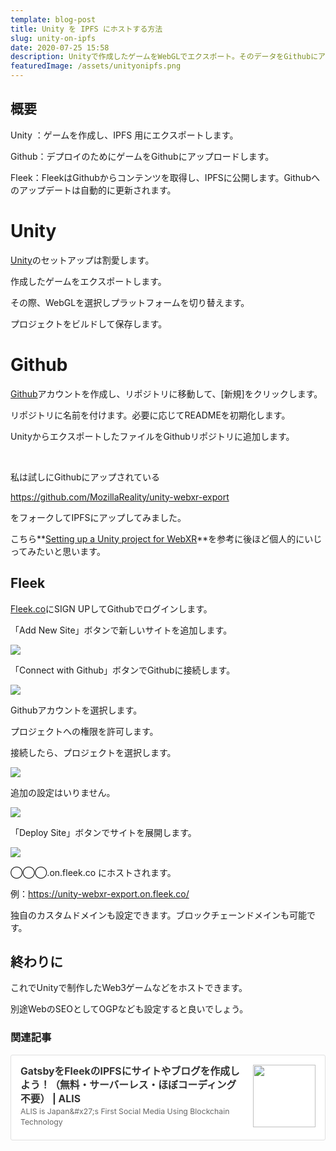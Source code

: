 ```yaml
---
template: blog-post
title: Unity を IPFS にホストする方法
slug: unity-on-ipfs
date: 2020-07-25 15:58
description: Unityで作成したゲームをWebGLでエクスポート。そのデータをGithubにアップロードしてFleekでIPFSにホスト
featuredImage: /assets/unityonipfs.png
---
```

## 概要

Unity ：ゲームを作成し、IPFS 用にエクスポートします。

Github：デプロイのためにゲームをGithubにアップロードします。

Fleek：FleekはGithubからコンテンツを取得し、IPFSに公開します。Githubへのアップデートは自動的に更新されます。

# **Unity**

[Unity](https://unity.com/)のセットアップは割愛します。

作成したゲームをエクスポートします。

その際、WebGLを選択しプラットフォームを切り替えます。

プロジェクトをビルドして保存します。

# **Github**

[Github](https://github.com/)アカウントを作成し、リポジトリに移動して、\[新規]をクリックします。

リポジトリに名前を付けます。必要に応じてREADMEを初期化します。

UnityからエクスポートしたファイルをGithubリポジトリに追加します。

<br>

私は試しにGithubにアップされている

<https://github.com/MozillaReality/unity-webxr-export>

をフォークしてIPFSにアップしてみました。

こちら**[Setting up a Unity project for WebXR](https://github.com/masia02/unity-webxr-export/blob/master/docs/project-setup.md)**を参考に後ほど個人的にいじってみたいと思います。

## Fleek

[Fleek.co](https://fleek.co/)にSIGN UPしてGithubでログインします。

「Add New Site」ボタンで新しいサイトを追加します。

![](/assets/fleek-hosting-teams.png)

「Connect with Github」ボタンでGithubに接続します。

![](/assets/fleek-new-site2.png)

Githubアカウントを選択します。

プロジェクトへの権限を許可します。

接続したら、プロジェクトを選択します。

![](/assets/fleek-new-site3.png)

追加の設定はいりません。

![](/assets/fleek-new-site4.png)

「Deploy Site」ボタンでサイトを展開します。

![](/assets/fleek-hosting5.png)

◯◯◯.on.fleek.co にホストされます。

例：<https://unity-webxr-export.on.fleek.co/>

独自のカスタムドメインも設定できます。ブロックチェーンドメインも可能です。

## 終わりに

これでUnityで制作したWeb3ゲームなどをホストできます。

別途WebのSEOとしてOGPなども設定すると良いでしょう。

### 関連記事

<div class="blogcardfu" style="width:auto;max-width:9999px;border:1px solid #E0E0E0;border-radius:3px;margin:10px 0;padding:15px;line-height:1.4;text-align:left;background:#FFFFFF;"><a href="https://alis.to/masia02/articles/39r168Y74R7Y" target="_blank" style="display:block;text-decoration:none;"><span class="blogcardfu-image" style="float:right;width:100px;padding:0 0 0 10px;margin:0 0 5px 5px;"><img src="https://images.weserv.nl/?w=100&url=ssl:alis.to/d/api/articles_images/masia02/39r168Y74R7Y/3fc72766-0615-4212-aa62-8020dbaacea5.png?d=1200x630" width="100" style="width:100%;height:auto;max-height:100px;min-width:0;border:0 none;margin:0;"></span><br style="display:none"><span class="blogcardfu-title" style="font-size:112.5%;font-weight:700;color:#333333;margin:0 0 5px 0;">GatsbyをFleekのIPFSにサイトやブログを作成しよう！（無料・サーバーレス・ほぼコーディング不要） | ALIS</span><br><span class="blogcardfu-content" style="font-size:87.5%;font-weight:400;color:#666666;">ALIS is Japan&amp;#x27;s First Social Media Using Blockchain Technology</span><br><span style="clear:both;display:block;overflow:hidden;height:0;">&nbsp;</span></a></div>